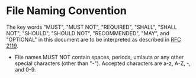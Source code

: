 # File Naming Convention

The key words "MUST", "MUST NOT", "REQUIRED", "SHALL", "SHALL NOT", "SHOULD", "SHOULD NOT", "RECOMMENDED",  "MAY", and "OPTIONAL" in this document are to be interpreted as described in [RFC 2119](http://tools.ietf.org/html/rfc2119).

+ File names MUST NOT contain spaces, periods, umlauts or any other special characters (other than "-"). Accepted characters are a-z, A-Z, -, and 0-9.
